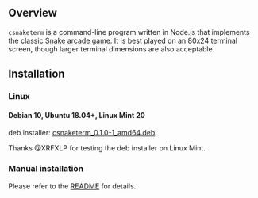 ## Overview

`csnaketerm` is a command-line program written in Node.js that implements the classic [Snake arcade game](https://en.wikipedia.org/wiki/Snake_%28video_game_genre%29). It is best played on an 80x24 terminal screen, though larger terminal dimensions are also acceptable.

## Installation

### Linux

#### Debian 10, Ubuntu 18.04+, Linux Mint 20

deb installer: [csnaketerm_0.1.0-1_amd64.deb](./csnaketerm_0.1.0-1_amd64.deb)

Thanks @XRFXLP for testing the deb installer on Linux Mint.

### Manual installation

Please refer to the [README](https://github.com/DonaldKellett/csnaketerm/blob/main/README.md) for details.
